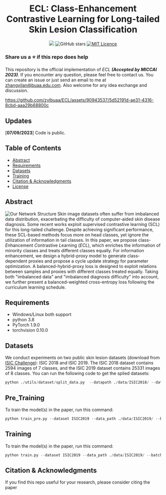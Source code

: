 <div align="center">

<h1>ECL: Class-Enhancement Contrastive Learning for Long-tailed Skin Lesion Classification</h1>

![](https://komarev.com/ghpvc/?username=zylbuaaECL&label=visitors)
![GitHub stars](https://badgen.net/github/stars/zylbuaa/ECL)
[![MIT Licence](https://badges.frapsoft.com/os/mit/mit.svg?v=103)](https://opensource.org/licenses/mit-license.php)

</div>

### Share us a :star: if this repo does help

This repository is the official implementation of *ECL* ***(Accepted by MICCAI 2023)***. If you encounter any question, please feel free to contact us. You can create an issue or just send an email to me at zhangyilan@buaa.edu.com. Also welcome for any idea exchange and discussion.

https://github.com/zylbuaa/ECL/assets/90943537/5d52191d-ae31-4316-8cbd-aaa29b68800c

## Updates

[**07/09/2023**] Code is public.

## Table of Contents

- [Abstract](#Abstract)
- [Requirements](#Requirements)
- [Datasets](#Datasets)
- [Training](#Training)
- [Citation & Acknowledgments](#Citation-&-Acknowledgments)
- [License](#License)

## Abstract
![Our Network Structure](network.png)
Skin image datasets often suffer from imbalanced data distribution, exacerbating the difficulty of computer-aided skin disease diagnosis.  Some recent works exploit supervised contrastive learning (SCL) for this long-tailed challenge. Despite achieving significant performance, these SCL-based methods focus more on head classes, yet ignore the utilization of information in tail classes. In this paper, we propose class-*E*nhancement *C*ontrastive *L*earning (*ECL*), which enriches the information of minority classes and treats different classes equally. For information enhancement, we design a hybrid-proxy model to generate class-dependent proxies and propose a cycle update strategy for parameter optimization. A balanced-hybrid-proxy loss is designed to exploit relations between samples and proxies with different classes treated equally. Taking both "imbalanced data" and "imbalanced diagnosis difficulty" into account, we further present a balanced-weighted cross-entropy loss following the curriculum learning schedule.

## Requirements
- Windows/Linux both support
- python 3.8
- PyTorch 1.9.0
- torchvision 0.10.0

## Datasets
We conduct experiments on two public skin lesion datasets (download from [ISIC Challenge](https://challenge.isic-archive.com/)): ISIC 2018 and ISIC 2019. The ISIC 2018 dataset contains 2594 images of 7 classes, and the ISIC 2019 dataset contains 25331 images of 8 classes.
You can run the following code to get the splied datasets:
```python
python ./utils/dataset/split_data.py  --datapath ./data/ISIC2018/ --dataset ISIC2018
```

## Pre_Training
To train the model(s) in the paper, run this command:
```python
python train_pre.py --dataset ISIC2019 --data_path ./data/ISIC2019/ --batch_size 64 --lr 0.002 --epochs 100 --gpu 2 --model_path ./results/19_/pre
```

## Training
To train the model(s) in the paper, run this command:
```python
python train.py --dataset ISIC2019 --data_path ./data/ISIC2019/ --batch_size 64 --lr 0.002 --epochs 100 --gpu 2 --model_path ./results/19_/tr
```

## Citation & Acknowledgments

If you find this repo useful for your research, please consider citing the paper
